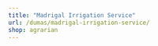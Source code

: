 ```yaml
---
title: "Madrigal Irrigation Service"
url: /dumas/madrigal-irrigation-service/
shop: agrarian
---
```

